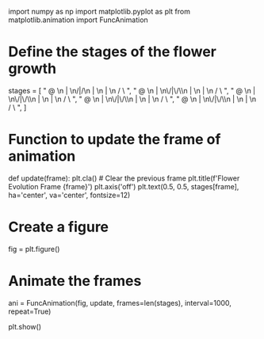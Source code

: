 import numpy as np
import matplotlib.pyplot as plt
from matplotlib.animation import FuncAnimation

# Define the stages of the flower growth
stages = [
    "   @   \n   |   \n\/|\/\n   |   \n   |   \n  / \\  ",
    "   @   \n   |   \n\\/|\\/\\\n   |   \n   |   \n  / \\  ",
    "   @   \n   |   \n\\/|\\/\\\n   |   \n   |   \n /   \\ ",
    "   @   \n   |   \n\\/|\\/\\\n   |   \n   |   \n /   \\ ",
    "   @   \n   |   \n\\/|\\/\\\n   |   \n   |   \n /   \\ ",
]

# Function to update the frame of animation
def update(frame):
    plt.cla()  # Clear the previous frame
    plt.title(f'Flower Evolution Frame {frame}')
    plt.axis('off')
    plt.text(0.5, 0.5, stages[frame], ha='center', va='center', fontsize=12)

# Create a figure
fig = plt.figure()

# Animate the frames
ani = FuncAnimation(fig, update, frames=len(stages), interval=1000, repeat=True)

plt.show()
